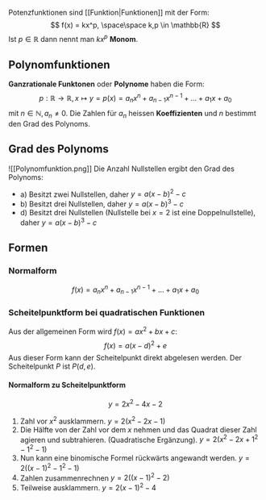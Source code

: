 Potenzfunktionen sind [[Funktion|Funktionen]] mit der Form:
$$
 f(x) = kx^p, \space\space k,p \in \mathbb{R}
$$
Ist $p \in \mathbb{R}$ dann nennt man $kx^p$ **Monom**.

## Polynomfunktionen
**Ganzrationale Funktonen** oder **Polynome** haben die Form:
$$
p:\mathbb{R}\to \mathbb{R}, x\mapsto y=p(x)=a_{n}x^{n}+a_{n-1}x^{n-1}+\dots+a_{1}x+a_{0}
$$
mit $n\in \mathbb{N}, a_{n}\ne 0$. Die Zahlen für $a_n$ heissen **Koeffizienten** und $n$ bestimmt den Grad des Polynoms. 

## Grad des Polynoms

![[Polynomfunktion.png]]
Die Anzahl Nullstellen ergibt den Grad des Polynoms:
- a) Besitzt zwei Nullstellen, daher $y=a(x-b)^2-c$
- b) Besitzt drei Nullstellen, daher $y=a(x-b)^3-c$
- d) Besitzt drei Nullstellen (Nullstelle bei $x=2$ ist eine Doppelnullstelle), daher $y=a(x-b)^3-c$

## Formen
### Normalform
$$
f(x)=a_{n}x^{n}+a_{n-1}x^{n-1}+\dots+a_{1}x+a_{0}
$$
### Scheitelpunktform bei quadratischen Funktionen
Aus der allgemeinen Form wird $f(x)=ax^2+bx+c$:
$$
f(x)= a(x-d)^2+e
$$
Aus dieser Form kann der Scheitelpunkt direkt abgelesen werden. Der Scheitelpunkt $P$ ist $P(d,e)$.
#### Normalform zu Scheitelpunktform
$$
y=2x^2-4x-2
$$
1. Zahl vor $x^2$ ausklammern. $y=2(x^2-2x-1)$
2. Die Hälfte von der Zahl vor dem $x$ nehmen und das Quadrat dieser Zahl agieren und subtrahieren. (Quadratische Ergänzung). $y = 2(x^2-2x+1^2-1^2-1)$
3. Nun kann eine binomische Formel rückwärts angewandt werden. $y=2((x-1)^2-1^2-1)$
4. Zahlen zusammenrechnen $y=2((x-1)^2-2)$
5. Teilweise ausklammern. $y=2(x-1)^2-4$


